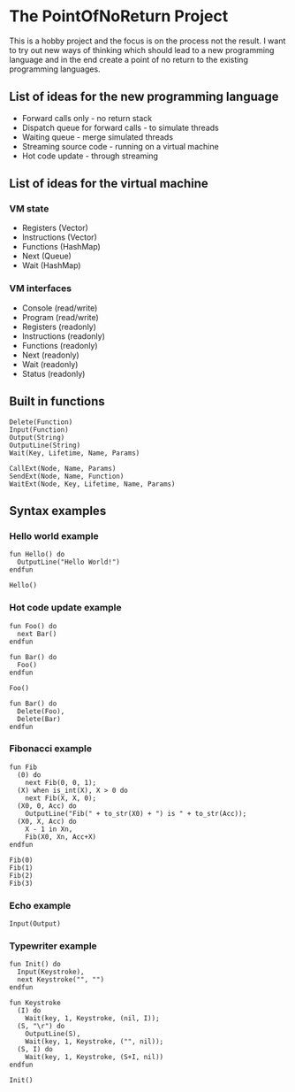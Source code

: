 # The PointOfNoReturn Project

This is a hobby project and the focus is on the process not the result. I want to try out new ways of thinking which should lead to a new programming language and in the end create a point of no return to the existing programming languages.

## List of ideas for the new programming language

* Forward calls only - no return stack
* Dispatch queue for forward calls - to simulate threads
* Waiting queue - merge simulated threads
* Streaming source code - running on a virtual machine
* Hot code update - through streaming

## List of ideas for the virtual machine

### VM state
* Registers (Vector)
* Instructions (Vector)
* Functions (HashMap)
* Next (Queue)
* Wait (HashMap)

### VM interfaces
* Console (read/write)
* Program (read/write)
* Registers (readonly)
* Instructions (readonly)
* Functions (readonly)
* Next (readonly)
* Wait (readonly)
* Status (readonly)

## Built in functions
```
Delete(Function)
Input(Function)
Output(String)
OutputLine(String)
Wait(Key, Lifetime, Name, Params)

CallExt(Node, Name, Params)
SendExt(Node, Name, Function)
WaitExt(Node, Key, Lifetime, Name, Params)
```
## Syntax examples

### Hello world example
```
fun Hello() do
  OutputLine("Hello World!")
endfun

Hello()
```
### Hot code update example
```
fun Foo() do
  next Bar()
endfun
    
fun Bar() do
  Foo()
endfun

Foo()

fun Bar() do
  Delete(Foo),
  Delete(Bar)
endfun
```
### Fibonacci example
```
fun Fib
  (0) do
    next Fib(0, 0, 1);
  (X) when is_int(X), X > 0 do
    next Fib(X, X, 0);
  (X0, 0, Acc) do
    OutputLine("Fib(" + to_str(X0) + ") is " + to_str(Acc));
  (X0, X, Acc) do
    X - 1 in Xn,
    Fib(X0, Xn, Acc+X)
endfun

Fib(0)
Fib(1)
Fib(2)
Fib(3)
```
### Echo example
```
Input(Output)
``` 
### Typewriter example
```
fun Init() do
  Input(Keystroke),
  next Keystroke("", "")
endfun

fun Keystroke
  (I) do
    Wait(key, 1, Keystroke, (nil, I));
  (S, "\r") do
    OutputLine(S),
    Wait(key, 1, Keystroke, ("", nil));
  (S, I) do
    Wait(key, 1, Keystroke, (S+I, nil))
endfun

Init()
```
